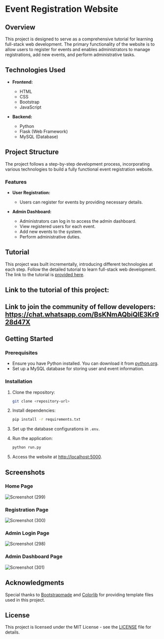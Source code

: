 # Event Registration Website

## Overview

This project is designed to serve as a comprehensive tutorial for learning full-stack web development. The primary functionality of the website is to allow users to register for events and enables administrators to manage registrations, add new events, and perform administrative tasks.

## Technologies Used

- **Frontend:**
  - HTML
  - CSS
  - Bootstrap
  - JavaScript

- **Backend:**
  - Python
  - Flask (Web Framework)
  - MySQL (Database)

## Project Structure

The project follows a step-by-step development process, incorporating various technologies to build a fully functional event registration website.

### Features

- **User Registration:**
  - Users can register for events by providing necessary details.

- **Admin Dashboard:**
  - Administrators can log in to access the admin dashboard.
  - View registered users for each event.
  - Add new events to the system.
  - Perform administrative duties.

## Tutorial

This project was built incrementally, introducing different technologies at each step. Follow the detailed tutorial to learn full-stack web development. The link to the tutorial is [provided here](https://chat.whatsapp.com/BsKNmAQbiQlE3Kr928d47X).

## Link to the tutorial of this project: 

## Link to join the community of fellow developers: https://chat.whatsapp.com/BsKNmAQbiQlE3Kr928d47X

## Getting Started

### Prerequisites

- Ensure you have Python installed. You can download it from [python.org](https://www.python.org/).
- Set up a MySQL database for storing user and event information.

### Installation

1. Clone the repository:

   ```bash
   git clone <repository-url>
   ```

2. Install dependencies:

   ```bash
   pip install -r requirements.txt
   ```

3. Set up the database configurations in `.env`.

4. Run the application:

   ```bash
   python run.py
   ```

5. Access the website at [http://localhost:5000](http://localhost:5000).

## Screenshots

### Home Page
![Screenshot (299)](https://github.com/BwaveICT/Event_registration_website_project/assets/107191784/d0691677-af66-4944-94e1-387a039b26d0)

### Registration Page
![Screenshot (300)](https://github.com/BwaveICT/Event_registration_website_project/assets/107191784/5bae42f0-8c5d-4ec3-a7f7-0c97cb7e4f6e)

### Admin Login Page
![Screenshot (298)](https://github.com/BwaveICT/Event_registration_website_project/assets/107191784/8bad3f65-9d22-48b0-b3ea-e77f0c7c8f6b)

### Admin Dashboard Page
![Screenshot (301)](https://github.com/BwaveICT/Event_registration_website_project/assets/107191784/e4fc1b50-6440-4520-b4eb-88f880fb1ab1)

## Acknowledgments

Special thanks to [Bootstrapmade](https://bootstrapmade.com/) and [Colorlib](https://colorlib.com/) for providing template files used in this project.

## License

This project is licensed under the MIT License - see the [LICENSE](LICENSE) file for details.
